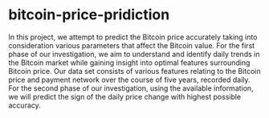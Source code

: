 # bitcoin-price-pridiction
In this project, we attempt to predict the Bitcoin price accurately taking into consideration various parameters that affect the Bitcoin value. For the first phase of our investigation, we aim to understand and identify daily trends in the Bitcoin market while gaining insight into optimal features surrounding Bitcoin price. Our data set consists of various features relating to the Bitcoin price and payment network over the course of five years, recorded daily. For the second phase of our investigation, using the available information, we will predict the sign of the daily price change with highest possible accuracy.
